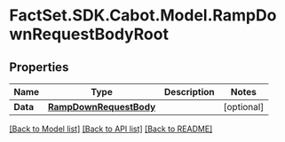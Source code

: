 # FactSet.SDK.Cabot.Model.RampDownRequestBodyRoot

## Properties

Name | Type | Description | Notes
------------ | ------------- | ------------- | -------------
**Data** | [**RampDownRequestBody**](RampDownRequestBody.md) |  | [optional] 

[[Back to Model list]](../README.md#documentation-for-models) [[Back to API list]](../README.md#documentation-for-api-endpoints) [[Back to README]](../README.md)

